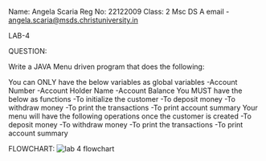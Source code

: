 Name: Angela Scaria
Reg No: 22122009
Class: 2 Msc DS A
email - angela.scaria@msds.christuniversity.in

LAB-4

QUESTION:

Write a JAVA Menu driven program that does the following:

  You can ONLY have the below variables as global variables
    -Account Number
    -Account Holder Name
    -Account Balance
  You MUST have the below as functions
    -To initialize the customer
    -To deposit money
    -To withdraw money
    -To print the transactions
    -To print account summary
  Your menu will have the following operations once the customer is created
    -To deposit money
    -To withdraw money
    -To print the transactions
    -To print account summary
   
   FLOWCHART:
   ![lab 4 flowchart](https://user-images.githubusercontent.com/118044665/223921044-15eb345c-081d-4385-be22-b18fed512000.jpg)


 
